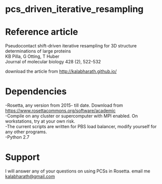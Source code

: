 # pcs_driven_iterative_resampling

# Reference article

Pseudocontact shift-driven iterative resampling for 3D structure determinations of large proteins </br>
KB Pilla, G Otting, T Huber </br>
Journal of molecular biology 428 (2), 522-532 </br>

download the article from  http://kalabharath.github.io/ </br>
# Dependencies
-Rosetta, any version from 2015- till date. Download from https://www.rosettacommons.org/software/academic </br>
-Compile on any cluster or supercomputer with MPI enabled. On workstations, try at your own risk. </br>
-The current scripts are written for PBS load balancer, modify yourself for any other programs. </br>
-Python 2.7 </br>

# Support
I will answer any of your questions on using PCSs in Rosetta. email me  kalabharath@gmail.com </br>